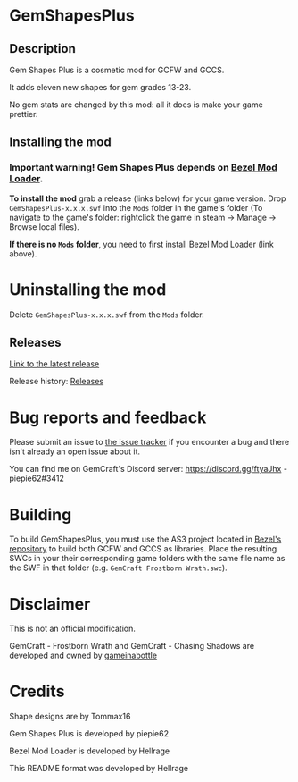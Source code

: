 # GemShapesPlus

## Description
Gem Shapes Plus is a cosmetic mod for GCFW and GCCS.

It adds eleven new shapes for gem grades 13-23.

No gem stats are changed by this mod: all it does is make your game prettier.

## Installing the mod
### Important warning! Gem Shapes Plus depends on [Bezel Mod Loader](https://github.com/gemforce-team/BezelModLoader).

**To install the mod** grab a release (links below) for your game version. Drop `GemShapesPlus-x.x.x.swf` into the `Mods` folder in the game's folder (To navigate to the game's folder: rightclick the game in steam -> Manage -> Browse local files).

**If there is no `Mods` folder**, you need to first install Bezel Mod Loader (link above).


# Uninstalling the mod
Delete `GemShapesPlus-x.x.x.swf` from the `Mods` folder.


## Releases
[Link to the latest release](https://github.com/piepie62/GemShapesPlus/releases/latest)

Release history: [Releases](https://github.com/piepie62/GemShapesPlus/releases)


# Bug reports and feedback
Please submit an issue to [the issue tracker](https://github.com/piepie62/GemShapesPlus/issues) if you encounter a bug and there isn't already an open issue about it.

You can find me on GemCraft's Discord server: https://discord.gg/ftyaJhx - piepie62#3412

# Building
To build GemShapesPlus, you must use the AS3 project located in [Bezel's repository](https://github.com/gemforce-team/BezelModLoader) to build both GCFW and GCCS as libraries.
Place the resulting SWCs in your their corresponding game folders with the same file name as the SWF in that folder (e.g. `GemCraft Frostborn Wrath.swc`).

# Disclaimer
This is not an official modification.

GemCraft - Frostborn Wrath and GemCraft - Chasing Shadows are developed and owned by [gameinabottle](http://gameinabottle.com/)


# Credits
Shape designs are by Tommax16

Gem Shapes Plus is developed by piepie62

Bezel Mod Loader is developed by Hellrage

This README format was developed by Hellrage

